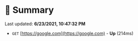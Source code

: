 # 📖 Summary
Last updated: **6/23/2021, 10:47:32 PM**

- `GET` [https://google.com](https://google.com) - **Up** (214ms)
